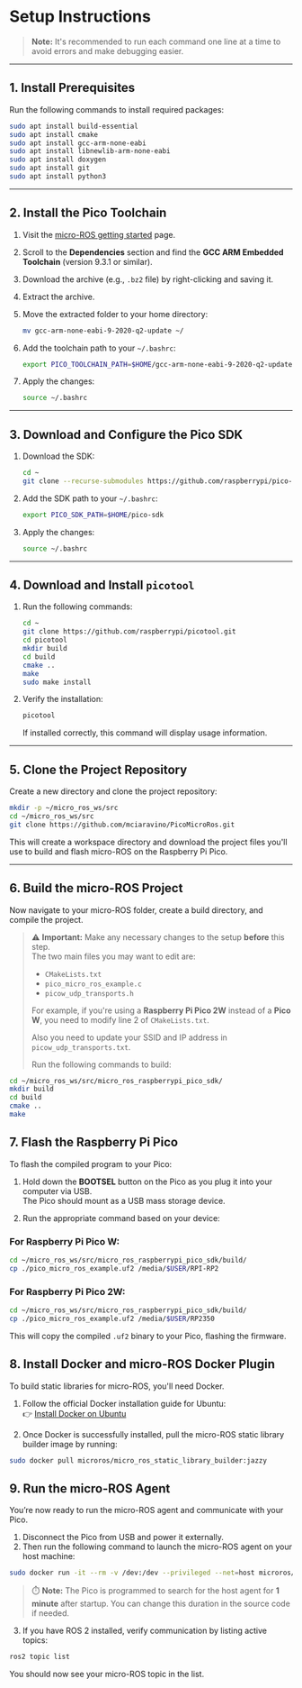 # Setup Instructions

> **Note:** It's recommended to run each command one line at a time to avoid errors and make debugging easier.

---

## 1. Install Prerequisites

Run the following commands to install required packages:

```bash
sudo apt install build-essential
sudo apt install cmake
sudo apt install gcc-arm-none-eabi
sudo apt install libnewlib-arm-none-eabi
sudo apt install doxygen
sudo apt install git
sudo apt install python3
```

---

## 2. Install the Pico Toolchain

1. Visit the [micro-ROS getting started](https://micro.ros.org/docs/tutorials/advanced/microxrcedds/raspberry_pi_pico/) page.
2. Scroll to the **Dependencies** section and find the **GCC ARM Embedded Toolchain** (version 9.3.1 or similar).
3. Download the archive (e.g., `.bz2` file) by right-clicking and saving it.
4. Extract the archive.
5. Move the extracted folder to your home directory:

    ```bash
    mv gcc-arm-none-eabi-9-2020-q2-update ~/
    ```

6. Add the toolchain path to your `~/.bashrc`:

    ```bash
    export PICO_TOOLCHAIN_PATH=$HOME/gcc-arm-none-eabi-9-2020-q2-update/
    ```

7. Apply the changes:

    ```bash
    source ~/.bashrc
    ```

---

## 3. Download and Configure the Pico SDK

1. Download the SDK:

    ```bash
    cd ~
    git clone --recurse-submodules https://github.com/raspberrypi/pico-sdk.git
    ```

2. Add the SDK path to your `~/.bashrc`:

    ```bash
    export PICO_SDK_PATH=$HOME/pico-sdk
    ```

3. Apply the changes:

    ```bash
    source ~/.bashrc
    ```

---

## 4. Download and Install `picotool`

1. Run the following commands:

    ```bash
    cd ~
    git clone https://github.com/raspberrypi/picotool.git
    cd picotool
    mkdir build
    cd build
    cmake ..
    make
    sudo make install
    ```

2. Verify the installation:

    ```bash
    picotool
    ```

    If installed correctly, this command will display usage information.

---
## 5. Clone the Project Repository

Create a new directory and clone the project repository:

```bash
mkdir -p ~/micro_ros_ws/src
cd ~/micro_ros_ws/src
git clone https://github.com/mciaravino/PicoMicroRos.git
```

This will create a workspace directory and download the project files you'll use to build and flash micro-ROS on the Raspberry Pi Pico.

---

## 6. Build the micro-ROS Project

Now navigate to your micro-ROS folder, create a build directory, and compile the project.

> ⚠️ **Important:** Make any necessary changes to the setup **before** this step.  
> The two main files you may want to edit are:
>
> - `CMakeLists.txt`  
> - `pico_micro_ros_example.c`
> - `picow_udp_transports.h`
>
> For example, if you're using a **Raspberry Pi Pico 2W** instead of a **Pico W**, you need to modify line 2 of `CMakeLists.txt`.
> 
> Also you need to update your SSID and IP address in `picow_udp_transports.txt`.
> 
> Run the following commands to build:

```bash
cd ~/micro_ros_ws/src/micro_ros_raspberrypi_pico_sdk/
mkdir build
cd build
cmake ..
make
```
## 7. Flash the Raspberry Pi Pico

To flash the compiled program to your Pico:

1. Hold down the **BOOTSEL** button on the Pico as you plug it into your computer via USB.  
   The Pico should mount as a USB mass storage device.

2. Run the appropriate command based on your device:

### For Raspberry Pi Pico W:

```bash
cd ~/micro_ros_ws/src/micro_ros_raspberrypi_pico_sdk/build/
cp ./pico_micro_ros_example.uf2 /media/$USER/RPI-RP2
```

### For Raspberry Pi Pico 2W:

```bash
cd ~/micro_ros_ws/src/micro_ros_raspberrypi_pico_sdk/build/
cp ./pico_micro_ros_example.uf2 /media/$USER/RP2350
```

This will copy the compiled `.uf2` binary to your Pico, flashing the firmware.

## 8. Install Docker and micro-ROS Docker Plugin

To build static libraries for micro-ROS, you'll need Docker.

1. Follow the official Docker installation guide for Ubuntu:  
   👉 [Install Docker on Ubuntu](https://docs.docker.com/engine/install/ubuntu/#install-using-the-repository)

2. Once Docker is successfully installed, pull the micro-ROS static library builder image by running:

```bash
sudo docker pull microros/micro_ros_static_library_builder:jazzy
```
## 9. Run the micro-ROS Agent

You’re now ready to run the micro-ROS agent and communicate with your Pico.

1. Disconnect the Pico from USB and power it externally.
2. Then run the following command to launch the micro-ROS agent on your host machine:

```bash
sudo docker run -it --rm -v /dev:/dev --privileged --net=host microros/micro-ros-agent:jazzy udp4 --dev -p 8888
```

> ⏱️ **Note:** The Pico is programmed to search for the host agent for **1 minute** after startup. You can change this duration in the source code if needed.

3. If you have ROS 2 installed, verify communication by listing active topics:

```bash
ros2 topic list
```

You should now see your micro-ROS topic in the list.

